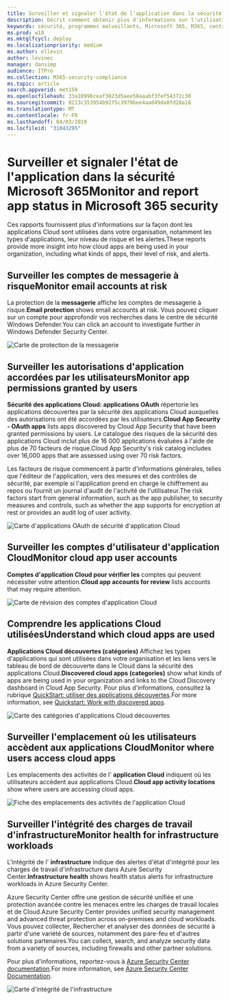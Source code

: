 ```yaml
---
title: Surveiller et signaler l'état de l'application dans la sécurité Microsoft 365
description: Décrit comment obtenir plus d'informations sur l'utilisation des applications Cloud dans votre organisation
keywords: sécurité, programmes malveillants, Microsoft 365, M365, centre de sécurité, moniteur, rapport, applications
ms.prod: w10
ms.mktglfcycl: deploy
ms.localizationpriority: medium
ms.author: ellevin
author: levinec
manager: dansimp
audience: ITPro
ms.collection: M365-security-compliance
ms.topic: article
search.appverid: met150
ms.openlocfilehash: 33a10996ceaf3023d5aee58aaabf3fef54372c30
ms.sourcegitcommit: 8213c353954b92f5c3979bee4aa049da0fd28a18
ms.translationtype: MT
ms.contentlocale: fr-FR
ms.lasthandoff: 04/03/2019
ms.locfileid: "31043295"
---
```

# <a name="monitor-and-report-app-status-in-microsoft-365-security"></a><span data-ttu-id="618fe-104">Surveiller et signaler l'état de l'application dans la sécurité Microsoft 365</span><span class="sxs-lookup"><span data-stu-id="618fe-104">Monitor and report app status in Microsoft 365 security</span></span>


<span data-ttu-id="618fe-105">Ces rapports fournissent plus d'informations sur la façon dont les applications Cloud sont utilisées dans votre organisation, notamment les types d'applications, leur niveau de risque et les alertes.</span><span class="sxs-lookup"><span data-stu-id="618fe-105">These reports provide more insight into how cloud apps are being used in your organization, including what kinds of apps, their level of risk, and alerts.</span></span>

## <a name="monitor-email-accounts-at-risk"></a><span data-ttu-id="618fe-106">Surveiller les comptes de messagerie à risque</span><span class="sxs-lookup"><span data-stu-id="618fe-106">Monitor email accounts at risk</span></span>

<span data-ttu-id="618fe-107">La protection de la **messagerie** affiche les comptes de messagerie à risque.</span><span class="sxs-lookup"><span data-stu-id="618fe-107">**Email protection** shows email accounts at risk.</span></span> <span data-ttu-id="618fe-108">Vous pouvez cliquer sur un compte pour approfondir vos recherches dans le centre de sécurité Windows Defender.</span><span class="sxs-lookup"><span data-stu-id="618fe-108">You can click an account to investigate further in Windows Defender Security Center.</span></span>

![Carte de protection de la messagerie](./media/security-docs/email-protection.png)

## <a name="monitor-app-permissions-granted-by-users"></a><span data-ttu-id="618fe-110">Surveiller les autorisations d'application accordées par les utilisateurs</span><span class="sxs-lookup"><span data-stu-id="618fe-110">Monitor app permissions granted by users</span></span>

<span data-ttu-id="618fe-111">**Sécurité des applications Cloud: applications OAuth** répertorie les applications découvertes par la sécurité des applications Cloud auxquelles des autorisations ont été accordées par les utilisateurs.</span><span class="sxs-lookup"><span data-stu-id="618fe-111">**Cloud App Security - OAuth apps** lists apps discovered by Cloud App Security that have been granted permissions by users.</span></span> <span data-ttu-id="618fe-112">Le catalogue des risques de la sécurité des applications Cloud inclut plus de 16 000 applications évaluées à l'aide de plus de 70 facteurs de risque.</span><span class="sxs-lookup"><span data-stu-id="618fe-112">Cloud App Security's risk catalog includes over 16,000 apps that are assessed using over 70 risk factors.</span></span>

<span data-ttu-id="618fe-113">Les facteurs de risque commencent à partir d'informations générales, telles que l'éditeur de l'application, vers des mesures et des contrôles de sécurité, par exemple si l'application prend en charge le chiffrement au repos ou fournit un journal d'audit de l'activité de l'utilisateur.</span><span class="sxs-lookup"><span data-stu-id="618fe-113">The risk factors start from general information, such as the app publisher, to security measures and controls, such as whether the app supports for encryption at rest or provides an audit log of user activity.</span></span>

![Carte d'applications OAuth de sécurité d'application Cloud](./media/security-docs/cloud-app-security-oauth-apps.png)

## <a name="monitor-cloud-app-user-accounts"></a><span data-ttu-id="618fe-115">Surveiller les comptes d'utilisateur d'application Cloud</span><span class="sxs-lookup"><span data-stu-id="618fe-115">Monitor cloud app user accounts</span></span>

<span data-ttu-id="618fe-116">**Comptes d'application Cloud pour vérifier les** comptes qui peuvent nécessiter votre attention.</span><span class="sxs-lookup"><span data-stu-id="618fe-116">**Cloud app accounts for review** lists accounts that may require attention.</span></span>

![Carte de révision des comptes d'application Cloud](./media/security-docs/cloud-app-accounts-for-review.png)

## <a name="understand-which-cloud-apps-are-used"></a><span data-ttu-id="618fe-118">Comprendre les applications Cloud utilisées</span><span class="sxs-lookup"><span data-stu-id="618fe-118">Understand which cloud apps are used</span></span>

<span data-ttu-id="618fe-119">**Applications Cloud découvertes (catégories)** Affichez les types d'applications qui sont utilisées dans votre organisation et les liens vers le tableau de bord de découverte dans le Cloud dans la sécurité des applications Cloud.</span><span class="sxs-lookup"><span data-stu-id="618fe-119">**Discovered cloud apps (categories)** show what kinds of apps are being used in your organization and links to the Cloud Discovery dashboard in Cloud App Security.</span></span> <span data-ttu-id="618fe-120">Pour plus d'informations, consultez la rubrique [QuickStart: utiliser des applications découvertes](https://docs.microsoft.com/cloud-app-security/discovered-apps).</span><span class="sxs-lookup"><span data-stu-id="618fe-120">For more information, see [Quickstart: Work with discovered apps](https://docs.microsoft.com/cloud-app-security/discovered-apps).</span></span>  

![Carte des catégories d'applications Cloud découvertes](./media/security-docs/discovered-cloud-apps-categories.png)

## <a name="monitor-where-users-access-cloud-apps"></a><span data-ttu-id="618fe-122">Surveiller l'emplacement où les utilisateurs accèdent aux applications Cloud</span><span class="sxs-lookup"><span data-stu-id="618fe-122">Monitor where users access cloud apps</span></span>

<span data-ttu-id="618fe-123">Les emplacements des activités de l' **application Cloud** indiquent où les utilisateurs accèdent aux applications Cloud.</span><span class="sxs-lookup"><span data-stu-id="618fe-123">**Cloud app activity locations** show where users are accessing cloud apps.</span></span>

![Fiche des emplacements des activités de l'application Cloud](./media/security-docs/cloud-app-activity-locations.png)

## <a name="monitor-health-for-infrastructure-workloads"></a><span data-ttu-id="618fe-125">Surveiller l'intégrité des charges de travail d'infrastructure</span><span class="sxs-lookup"><span data-stu-id="618fe-125">Monitor health for infrastructure workloads</span></span>

<span data-ttu-id="618fe-126">L'intégrité de l' **infrastructure** indique des alertes d'état d'intégrité pour les charges de travail d'infrastructure dans Azure Security Center.</span><span class="sxs-lookup"><span data-stu-id="618fe-126">**Infrastructure health** shows health status alerts for infrastructure workloads in Azure Security Center.</span></span>

<span data-ttu-id="618fe-127">Azure Security Center offre une gestion de sécurité unifiée et une protection avancée contre les menaces entre les charges de travail locales et de Cloud.</span><span class="sxs-lookup"><span data-stu-id="618fe-127">Azure Security Center provides unified security management and advanced threat protection across on-premises and cloud workloads.</span></span> <span data-ttu-id="618fe-128">Vous pouvez collecter, Rechercher et analyser des données de sécurité à partir d'une variété de sources, notamment des pare-feu et d'autres solutions partenaires.</span><span class="sxs-lookup"><span data-stu-id="618fe-128">You can collect, search, and analyze security data from a variety of sources, including firewalls and other partner solutions.</span></span>

<span data-ttu-id="618fe-129">Pour plus d'informations, reportez-vous à [Azure Security Center documentation](https://docs.microsoft.com/azure/security-center/).</span><span class="sxs-lookup"><span data-stu-id="618fe-129">For more information, see [Azure Security Center Documentation](https://docs.microsoft.com/azure/security-center/).</span></span>

![Carte d'intégrité de l'infrastructure](./media/security-docs/infrastructure-health.png)

